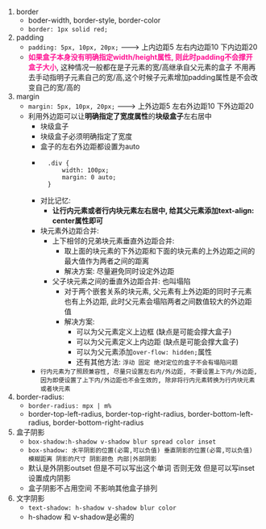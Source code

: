 1. border
    - boder-width, border-style, border-color
    - `border: 1px solid red;`
2. padding
    - `padding: 5px, 10px, 20px;` ---> 上内边距5 左右内边距10 下内边距20
    - **<font color='DeepPink'>如果盒子本身没有明确指定width/height属性, 则此时padding不会撑开盒子大小</font>**, 这种情况一般都在是子元素的宽/高继承自父元素的盒子 不用再去手动指明子元素自己的宽/高,这个时候子元素增加padding属性是不会改变自己的宽/高的
3. margin
    - `margin: 5px, 10px, 20px;` ---> 上外边距5 左右外边距10 下外边距20
    - 利用外边距可以让**明确指定了宽度属性**的**块级盒子**左右居中
        - 块级盒子
        - 块级盒子必须明确指定了宽度
        - 盒子的左右外边距都设置为auto
        - ```
            .div {
                width: 100px;
                margin: 0 auto;
            }
          ```
        - 对比记忆: 
            - **让行内元素或者行内块元素左右居中, 给其父元素添加text-align: center属性即可**
        - 块元素外边距合并:
            - 上下相邻的兄弟块元素垂直外边距合并:
                - 取上面的块元素的下外边距和下面的块元素的上外边距之间的最大值作为两者之间的距离
                - 解决方案: 尽量避免同时设定外边距
            - 父子块元素之间的垂直外边距合并: 也叫塌陷
                - 对于两个嵌套关系的块元素, 父元素有上外边距的同时子元素也有上外边距, 此时父元素会塌陷两者之间数值较大的外边距值
                - 解决方案:
                    - 可以为父元素定义上边框 (缺点是可能会撑大盒子)
                    - 可以为父元素定义上内边距 (缺点是可能会撑大盒子)
                    - 可以为父元素添加`over-flow: hidden;`属性
                    - 还有其他方法: `浮动 固定 绝对定位的盒子不会有塌陷问题`
        - `行内元素为了照顾兼容性, 尽量只设置左右内/外边距, 不要设置上下内/外边距, 因为即便设置了上下内/外边距也不会生效的, 除非将行内元素转换为行内块元素或者块元素`
4. border-radius:
    - `border-radius: mpx | m%`
    - border-top-left-radius, border-top-right-radius, border-bottom-left-radius, border-bottom-right-radius
5. 盒子阴影
    - `box-shadow:h-shadow v-shadow blur spread color inset`
    - `box-shadow: 水平阴影的位置(必需,可以负值) 垂直阴影的位置(必需,可以负值) 模糊距离 阴影的尺寸 阴影颜色 内部|外部阴影`
    - 默认是外阴影outset 但是不可以写出这个单词 否则无效 但是可以写inset设置成内阴影
    - 盒子阴影不占用空间 不影响其他盒子排列
6. 文字阴影
    - `text-shadow: h-shadow v-shadow blur color`
    - h-shadow 和 v-shadow是必需的
